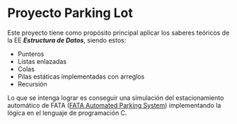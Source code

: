 # Proyecto Parking Lot

Este proyecto tiene como propósito principal aplicar los saberes
teóricos de la EE ***Estructura de Datos***, siendo estos:

* Punteros
* Listas enlazadas
* Colas
* Pilas estáticas implementadas con arreglos
* Recursión

Lo que se intenga lograr es conseguir una simulación del
estacionamiento automático de FATA 
([FATA Automated Parking System](https://www.youtube.com/watch?v=VwS1QwXqgpk))
implementando la lógica en el lenguaje de programación C.